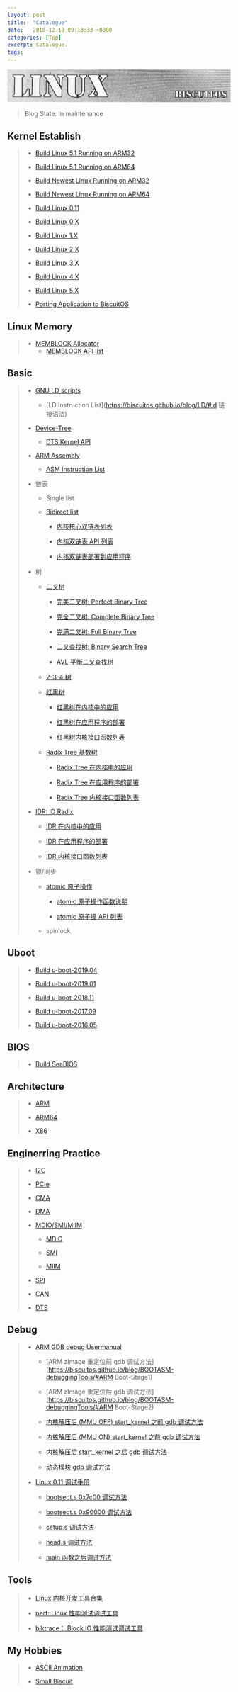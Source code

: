```yaml
---
layout: post
title:  "Catalogue"
date:   2018-12-10 09:13:33 +0800
categories: [Top]
excerpt: Catalogue.
tags:
---
```

![SPI0](https://raw.githubusercontent.com/EmulateSpace/PictureSet/master/BiscuitOS/kernel/DEV000107.jpg)

> Blog State: In maintenance

## <span id="Kernel_Establish">Kernel Establish</span>

> - [Build Linux 5.1 Running on ARM32](https://biscuitos.github.io/blog/Linux-5.1-arm32-Usermanual/)
>
> - [Build Linux 5.1 Running on ARM64](https://biscuitos.github.io/blog/Linux-5.1-arm64-Usermanual/)
>
> - [Build Newest Linux Running on ARM32](https://biscuitos.github.io/blog/Linux-newest-arm32-Usermanual/)
>
> - [Build Newest Linux Running on ARM64](https://biscuitos.github.io/blog/Linux-newest-arm64-Usermanual/)
>
> - [Build Linux 0.11](https://biscuitos.github.io/blog/Linux-0.11-Usermanual/)
>
> - [Build Linux 0.X](https://biscuitos.github.io/blog/Kernel_Build/#Linux_0X)
>
> - [Build Linux 1.X](https://biscuitos.github.io/blog/Kernel_Build/#Linux_1X)
>
> - [Build Linux 2.X](https://biscuitos.github.io/blog/Kernel_Build/#Linux_2X)
>
> - [Build Linux 3.X](https://biscuitos.github.io/blog/Kernel_Build/#Linux_3X)
>
> - [Build Linux 4.X](https://biscuitos.github.io/blog/Kernel_Build/#Linux_4X)
>
> - [Build Linux 5.X](https://biscuitos.github.io/blog/Kernel_Build/#Linux_5X)
>
> - [Porting Application to BiscuitOS](https://biscuitos.github.io/blog/Kernel_Build/#Userspace)

## Linux Memory

> - [MEMBLOCK Allocator](https://biscuitos.github.io/blog/MMU-ARM32-MEMBLOCK-index/)
>   <span id="MEMBLOCK"></span>
>   - [MEMBLOCK API list](https://biscuitos.github.io/blog/MMU-ARM32-MEMBLOCK-index/#MEMBLOCK_API-LIST)

## Basic

> - [GNU LD scripts](https://biscuitos.github.io/blog/LD/)
>
>   - [LD Instruction List](https://biscuitos.github.io/blog/LD/#ld 链接语法)
>
> - [Device-Tree](https://biscuitos.github.io/blog/DTS/)
>
>   - [DTS Kernel API](https://biscuitos.github.io/blog/DTS/#DTS_KERNEL_API)
>
> - [ARM Assembly](https://biscuitos.github.io/blog/MMU-ARM32-ASM-index/)
>   <span id="ARM_ASM"></span>
>   - [ASM Instruction List](https://biscuitos.github.io/blog/MMU-ARM32-ASM-index/#ARM_INS_LIST)
>
> - 链表
>
>   - Single list
>
>   - [Bidirect list](https://biscuitos.github.io/blog/LIST/)
>
>     - [内核核心双链表列表](https://biscuitos.github.io/blog/LIST_core_list/)
>
>     - [内核双链表 API 列表](https://biscuitos.github.io/blog/LIST/#LISTAPI)
>
>     - [内核双链表部署到应用程序](https://biscuitos.github.io/blog/Tree_LIST_UserArrange/)
>
> - 树
>
>   - [二叉树](https://biscuitos.github.io/blog/Tree_binarytree/)
>
>     - [完美二叉树: Perfect Binary Tree](https://biscuitos.github.io/blog/Tree_binarytree_PerfectBinaryTree/)
>
>     - [完全二叉树: Complete Binary Tree](https://biscuitos.github.io/blog/Tree_binarytree_CompleteBinaryTree/)
>
>     - [完满二叉树: Full Binary Tree](https://biscuitos.github.io/blog/Tree_binarytree_FullBinaryTree/)
>
>     - [二叉查找树: Binary Search Tree](https://biscuitos.github.io/blog/Tree_binarytree_Binary_Search_Tree/)
>
>     - [AVL 平衡二叉查找树](https://biscuitos.github.io/blog/Tree_binarytree_AVLTree/)
>
>   - [2-3-4 树](https://biscuitos.github.io/blog/Tree_2-3-tree/)
>
>   - [红黑树](https://biscuitos.github.io/blog/Tree_RBTree/)
>
>     - [红黑树在内核中的应用](https://biscuitos.github.io/blog/Tree_RBTree/#AAPI)
>
>     - [红黑树在应用程序的部署](https://biscuitos.github.io/blog/Tree_RBTREE_UserArrange/)
>
>     - [红黑树内核接口函数列表](https://biscuitos.github.io/blog/Tree_RBTree/#LIST)
>
>   - [Radix Tree 基数树](https://biscuitos.github.io/blog/RADIX-TREE/)
>
>     - [Radix Tree 在内核中的应用](https://biscuitos.github.io/blog/RADIX-TREE/#CS01)
>
>     - [Radix Tree 在应用程序的部署](https://biscuitos.github.io/blog/Tree_RADIX-TREE_UserArrange/)
>
>     - [Radix Tree 内核接口函数列表](https://biscuitos.github.io/blog/RADIX-TREE/#LIST)
>
> - [IDR: ID Radix](https://biscuitos.github.io/blog/IDR/)
>
>   - [IDR 在内核中的应用](https://biscuitos.github.io/blog/IDR/#CS01)
>
>   - [IDR 在应用程序的部署](https://biscuitos.github.io/blog/IDR_UserArrange/)
>
>   - [IDR 内核接口函数列表](https://biscuitos.github.io/blog/IDR/#LIST)
>
> - 锁/同步
>
>   - [atomic 原子操作](https://biscuitos.github.io/blog/ATOMIC/)
>
>     - [atomic 原子操作函数说明](https://biscuitos.github.io/blog/ATOMIC/#Usage)
>
>     - [atomic 原子操 API 列表](https://biscuitos.github.io/blog/ATOMIC/#LIST)
>
>   - spinlock

## <span id="Uboot">Uboot</span>

> - [Build u-boot-2019.04](https://biscuitos.github.io/blog/u-boot-2019.04-Usermanual/)
>
> - [Build u-boot-2019.01](https://biscuitos.github.io/blog/u-boot-2019.01-Usermanual/)
>
> - [Build u-boot-2018.11](https://biscuitos.github.io/blog/u-boot-2018.11-Usermanual/)
>
> - [Build u-boot-2017.09](https://biscuitos.github.io/blog/u-boot-2017.09-Usermanual/)
>
> - [Build u-boot-2016.05](https://biscuitos.github.io/blog/u-boot-2016.05-Usermanual/)

## BIOS

> - [Build SeaBIOS](https://biscuitos.github.io/blog/BIOS_SeaBIOS/)

## <span id="Architecture">Architecture</span>

> - [ARM](https://biscuitos.github.io/blog/ARM-Catalogue-Image/)
>
> - [ARM64]()
>
> - [X86]()

## <span id="Enginerring">Enginerring Practice</span>

> - [I2C](https://biscuitos.github.io/blog/I2CBus/)
>
> - [PCIe](https://biscuitos.github.io/blog/PCIe/)
>
> - [CMA](https://biscuitos.github.io/blog/CMA/)
>
> - [DMA](https://biscuitos.github.io/blog/DMA/)
>
> - [MDIO/SMI/MIIM](https://biscuitos.github.io/blog/MDIO/)
>
>   - [MDIO](https://biscuitos.github.io/blog/MDIO/)
>
>   - [SMI](https://biscuitos.github.io/blog/MDIO/)
>
>   - [MIIM](https://biscuitos.github.io/blog/MDIO/)
>
> - [SPI](https://biscuitos.github.io/blog/SPI/)
>
> - [CAN](https://biscuitos.github.io/blog/CAN/)
>
> - [DTS](https://biscuitos.github.io/blog/DTS/)

## <span id="Debug">Debug</span>

> - [ARM GDB debug Usermanual](https://biscuitos.github.io/blog/BOOTASM-debuggingTools/)
>
>   - [ARM zImage 重定位前 gdb 调试方法](https://biscuitos.github.io/blog/BOOTASM-debuggingTools/#ARM Boot-Stage1)
>
>   - [ARM zImage 重定位后 gdb 调试方法](https://biscuitos.github.io/blog/BOOTASM-debuggingTools/#ARM Boot-Stage2)
>
>   - [内核解压后 (MMU OFF) start_kernel 之前 gdb 调试方法](https://biscuitos.github.io/blog/BOOTASM-debuggingTools/#Linux_decompress_before)
>
>   - [内核解压后 (MMU ON) start_kernel 之前 gdb 调试方法](https://biscuitos.github.io/blog/BOOTASM-debuggingTools/#Linux_decompress_before2)
>
>   - [内核解压后 start_kernel 之后 gdb 调试方法](https://biscuitos.github.io/blog/BOOTASM-debuggingTools/#Linux_decompress_after)
>
>   - [动态模块 gdb 调试方法](https://biscuitos.github.io/blog/BOOTASM-debuggingTools/#MODULE_GDB)
>
> - [Linux 0.11 调试手册](https://biscuitos.github.io/blog/Linux-0.11-Usermanual/#linux%200.11%20%E5%86%85%E6%A0%B8%E8%B0%83%E8%AF%95)
>
>   - [bootsect.s 0x7c00 调试方法](https://biscuitos.github.io/blog/Linux-0.11-Usermanual/#debug0)
>
>   - [bootsect.s 0x90000 调试方法](https://biscuitos.github.io/blog/Linux-0.11-Usermanual/#debug1)
>
>   - [setup.s 调试方法](https://biscuitos.github.io/blog/Linux-0.11-Usermanual/#debug2)
>
>   - [head.s 调试方法](https://biscuitos.github.io/blog/Linux-0.11-Usermanual/#debug3)
>
>   - [main 函数之后调试方法](https://biscuitos.github.io/blog/Linux-0.11-Usermanual/#debug4)

## <span id="Debug_tools">Tools</span>

> - [Linux 内核开发工具合集](https://biscuitos.github.io/blog/Linux-development-tools/)
>
> - [perf: Linux 性能测试调试工具](https://biscuitos.github.io/blog/TOOLS-perf/)
>
> - [blktrace： Block IO 性能测试调试工具](https://biscuitos.github.io/blog/TOOLS-blktrace/)

## My Hobbies

> - [ASCII Animation](https://biscuitos.github.io/blog/Animator/)
>
> - [Small Biscuit](https://biscuitos.github.io/blog/Story_SmallBiscuitOS/)
